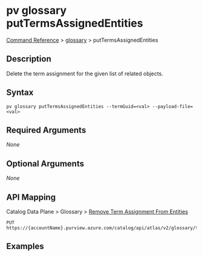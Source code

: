 # pv glossary putTermsAssignedEntities
[Command Reference](../../../README.md#command-reference) > [glossary](./main.md) > putTermsAssignedEntities

## Description
Delete the term assignment for the given list of related objects.

## Syntax
```
pv glossary putTermsAssignedEntities --termGuid=<val> --payload-file=<val>
```

## Required Arguments
*None*

## Optional Arguments
*None*

## API Mapping
Catalog Data Plane > Glossary > [Remove Term Assignment From Entities](https://docs.microsoft.com/en-us/rest/api/purview/catalogdataplane/glossary/remove-term-assignment-from-entities)
```
PUT https://{accountName}.purview.azure.com/catalog/api/atlas/v2/glossary/terms/{termGuid}/assignedEntities
```

## Examples
```powershell

```